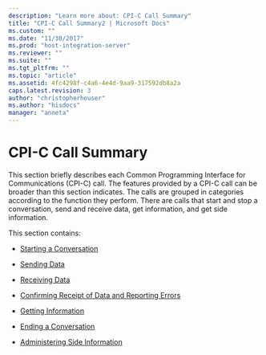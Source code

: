 ```yaml
---
description: "Learn more about: CPI-C Call Summary"
title: "CPI-C Call Summary2 | Microsoft Docs"
ms.custom: ""
ms.date: "11/30/2017"
ms.prod: "host-integration-server"
ms.reviewer: ""
ms.suite: ""
ms.tgt_pltfrm: ""
ms.topic: "article"
ms.assetid: 4fc4298f-c4a6-4e4d-9aa9-317592db8a2a
caps.latest.revision: 3
author: "christopherhouser"
ms.author: "hisdocs"
manager: "anneta"
---
```

# CPI-C Call Summary
This section briefly describes each Common Programming Interface for Communications (CPI-C) call. The features provided by a CPI-C call can be broader than this section indicates. The calls are grouped in categories according to the function they perform. There are calls that start and stop a conversation, send and receive data, get information, and get side information.  
  
 This section contains:  
  
-   [Starting a Conversation](../core/starting-a-conversation2.md)  
  
-   [Sending Data](../core/sending-data1.md)  
  
-   [Receiving Data](../core/receiving-data1.md)  
  
-   [Confirming Receipt of Data and Reporting Errors](../core/confirming-receipt-of-data-and-reporting-errors1.md)  
  
-   [Getting Information](../core/getting-information2.md)  
  
-   [Ending a Conversation](../core/ending-a-conversation1.md)  
  
-   [Administering Side Information](../core/administering-side-information2.md)
